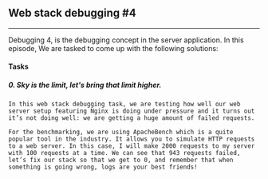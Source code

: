 ## Web stack debugging #4

---

Debugging 4, is the debugging concept in the server application. In this episode, We are tasked to come up with the following solutions:


#### Tasks

##### 0. Sky is the limit, let's bring that limit higher.
    In this web stack debugging task, we are testing how well our web server setup featuring Nginx is doing under pressure and it turns out it’s not doing well: we are getting a huge amount of failed requests.

    For the benchmarking, we are using ApacheBench which is a quite popular tool in the industry. It allows you to simulate HTTP requests to a web server. In this case, I will make 2000 requests to my server with 100 requests at a time. We can see that 943 requests failed, let’s fix our stack so that we get to 0, and remember that when something is going wrong, logs are your best friends!

